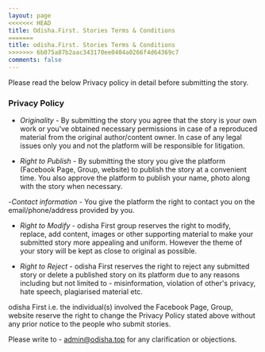 ```yaml
---
layout: page
<<<<<<< HEAD
title: Odisha.First. Stories Terms & Conditions
=======
title: odisha.First. Stories Terms & Conditions
>>>>>>> 6b075a87b2aac343170ee0404a0266f4d64369c7
comments: false
---
```


Please read the below Privacy policy in detail before submitting the story.



### Privacy Policy

- *Originality* - By submitting the story you agree that the story is your own work or you've obtained necessary permissions in case of a reproduced material from the original author/content owner. In case of any legal issues only you and not the platform will be responsible for litigation.

- *Right to Publish* - By submitting the story you give the platform (Facebook Page, Group, website) to publish the story at a convenient time. You also approve the platform to publish your name, photo along with the story when necessary.

-*Contact information* - You give the platform the right to contact you on the email/phone/address provided by you.

- *Right to Modify* - odisha First group reserves the right to modify, replace, add content, images or other supporting material to make your submitted story more appealing and uniform. However the theme of your story will be kept as close to original as possible.

- *Right to Reject* - odisha First reserves the right to reject any submitted story or delete a published story on its platform due to any reasons including but not limited to - misinformation, violation of other's privacy, hate speech, plagiarised material etc.


odisha First i.e. the individual(s) involved the Facebook Page, Group, website reserve the right to change the Privacy Policy stated above without any prior notice to the people who submit stories.

Please write to - admin@odisha.top for any clarification or objections.
